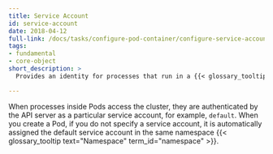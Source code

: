 ```yaml
---
title: Service Account
id: service-account
date: 2018-04-12
full-link: /docs/tasks/configure-pod-container/configure-service-account/
tags:
- fundamental
- core-object
short_description: >
  Provides an identity for processes that run in a {{< glossary_tooltip text="Pod" term_id="pod" >}}.

---
```


When processes inside Pods access the cluster, they are authenticated by the API server as a particular service account, for example, `default`. When you create a Pod, if you do not specify a service account, it is automatically assigned the default service account in the same namespace {{< glossary_tooltip text="Namespace" term_id="namespace" >}}.


